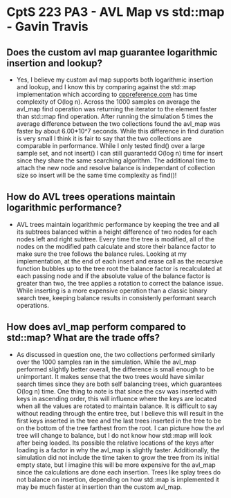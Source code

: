 # CptS 223 PA3 - AVL Map vs std::map - Gavin Travis

## Does the custom avl map guarantee logarithmic insertion and lookup?
- Yes, I believe my custom avl map supports both logarithmic insertion and lookup, and I know this by comparing against the std::map implementation which according to [cppreference.com](https://en.cppreference.com/w/cpp/container/map/find) has time complexity of O(log n). Across the 1000 samples on average the avl_map find operation was returning the iterator to the element faster than std::map find operation. After running the simulation 5 times the average difference between the two collections found the avl_map was faster by about 6.00*10^7 seconds. While this difference in find duration is very small I think it is fair to say that the two collections are comparable in performance. While I only tested find() over a large sample set, and not insert() I can still guarantedd O(log n) time for insert since they share the same searching algorithm. The additional time to attach the new node and resolve balance is independant of collection size so insert will be the same time complexity as find()!

## How do AVL trees operations maintain logarithmic performance?
- AVL trees maintain logarithmic performance by keeping the tree and all its subtrees balanced within a height difference of two nodes for each nodes left and right subtree. Every time the tree is modified, all of the nodes on the modified path calculate and store their balance factor to make sure the tree follows the balance rules. Looking at my implementation, at the end of each insert and erase call as the recursive function bubbles up to the tree root the balance factor is recalculated at each passing node and if the absolute value of the balance factor is greater than two, the tree applies a rotation to correct the balance issue. While inserting is a more expensive operation than a classic binary search tree, keeping balance results in consistenly performant search operations.

## How does avl_map perform compared to std::map? What are the trade offs?
- As discussed in question one, the two collections performed similarly over the 1000 samples ran in the simulation. While the avl_map performed slightly better overall, the difference is small enough to be unimportant. It makes sense that the two trees would have similar search times since they are both self balancing trees, which guarantees O(log n) time. One thing to note is that since the csv was inserted with keys in ascending order, this will influence where the keys are located when all the values are rotated to maintain balance. It is difficult to say without reading through the entire tree, but I believe this will result in the first keys inserted in the tree and the last trees inserted in the tree to be on the bottom of the tree farthest from the root. I can picture how the avl tree will change to balance, but I do not know how std::map will look after being loaded. Its possible the relative locations of the keys after loading is a factor in why the avl_map is slightly faster. Additionally, the simulation did not include the time taken to grow the tree from its initial empty state, but I imagine this will be more expensive for the avl_map since the calculations are done each insertion. Trees like splay trees do not balance on insertion, depending on how std::map is implemented it may be much faster at insertion than the custom avl_map.